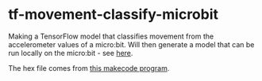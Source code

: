# tf-movement-classify-microbit

Making a TensorFlow model that classifies movement from the accelerometer values of a micro:bit. Will then generate a model that can be run locally on the micro:bit - see [here](https://github.com/olihulland/codal-tflite).

The hex file comes from [this makecode program](https://makecode.microbit.org/_WoCciVFbfPD9).